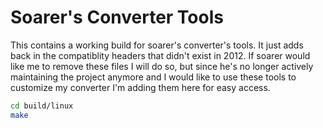 # Soarer's Converter Tools

This contains a working build for soarer's converter's tools. It just
adds back in the compatiblity headers that didn't exist in 2012.
If soarer would like me to remove these files I will do so, but since
he's no longer actively maintaining the project anymore and I would like
to use these tools to customize my converter I'm adding them here for
easy access.

```sh
cd build/linux
make
```
